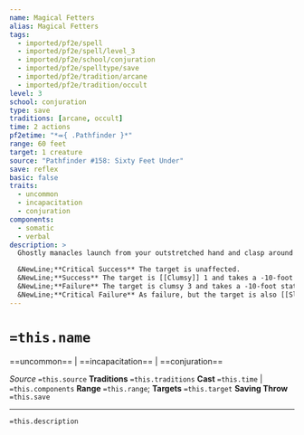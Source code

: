 ```yaml
---
name: Magical Fetters
alias: Magical Fetters
tags:
  - imported/pf2e/spell
  - imported/pf2e/spell/level_3
  - imported/pf2e/school/conjuration
  - imported/pf2e/spelltype/save
  - imported/pf2e/tradition/arcane
  - imported/pf2e/tradition/occult
level: 3
school: conjuration
type: save
traditions: [arcane, occult]
time: 2 actions
pf2etime: "*⬺{ .Pathfinder }*"
range: 60 feet
target: 1 creature
source: "Pathfinder #158: Sixty Feet Under"
save: reflex
basic: false
traits:
  - uncommon
  - incapacitation
  - conjuration
components:
  - somatic
  - verbal
description: >
  Ghostly manacles launch from your outstretched hand and clasp around the target's limbs, impeding its movements. The target must attempt a Reflex save.

  &NewLine;**Critical Success** The target is unaffected.
  &NewLine;**Success** The target is [[Clumsy]] 1 and takes a -10-foot status penalty to its Speed for 1 round.
  &NewLine;**Failure** The target is clumsy 3 and takes a -10-foot status penalty to its Speed for 1 minute.
  &NewLine;**Critical Failure** As failure, but the target is also [[Slowed]] 1 for the duration.
---
```

# `=this.name`
==uncommon== | ==incapacitation== | ==conjuration==

*Source* `=this.source`
**Traditions** `=this.traditions`
**Cast** `=this.time` | `=this.components`
**Range** `=this.range`; **Targets** `=this.target`
**Saving Throw** `=this.save`

***
`=this.description`